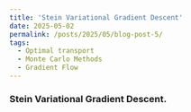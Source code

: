 ```yaml
---
title: 'Stein Variational Gradient Descent'
date: 2025-05-02
permalink: /posts/2025/05/blog-post-5/
tags:
  - Optimal transport
  - Monte Carlo Methods
  - Gradient Flow
---
```




### Stein Variational Gradient Descent. 
